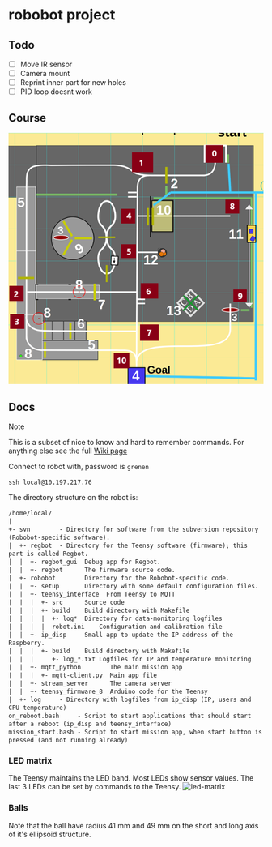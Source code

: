 # robobot project

## Todo
- [ ] Move IR sensor
- [ ] Camera mount
- [ ] Reprint inner part for new holes
- [ ] PID loop doesnt work

## Course
![course](.github/media/overview.png)

## Docs
>[!NOTE]
> This is a subset of nice to know and hard to remember commands. For anything else see the full [Wiki page](https://rsewiki.electro.dtu.dk/index.php/Robobot_B)

Connect to robot with, password is `grenen`
```
ssh local@10.197.217.76
```

The directory structure on the robot is:
```
/home/local/
|
+- svn        - Directory for software from the subversion repository (Robobot-specific software).
|  +- regbot  - Directory for the Teensy software (firmware); this part is called Regbot.
|  |  +- regbot_gui  Debug app for Regbot.
|  |  +- regbot      The firmware source code.
|  +- robobot        Directory for the Robobot-specific code.
|  |  +- setup       Directory with some default configuration files.
|  |  +- teensy_interface  From Teensy to MQTT
|  |  |  +- src      Source code 
|  |  |  +- build    Build directory with Makefile
|  |  |  |  +- log*  Directory for data-monitoring logfiles
|  |  |  |  robot.ini    Configuration and calibration file
|  |  +- ip_disp     Small app to update the IP address of the Raspberry.
|  |  |  +- build    Build directory with Makefile
|  |  |     +- log_*.txt Logfiles for IP and temperature monitoring
|  |  +- mqtt_python        The main mission app
|  |  |  +- mqtt-client.py  Main app file
|  |  +- stream_server      The camera server
|  |  +- teensy_firmware_8  Arduino code for the Teensy
|  +- log     - Directory with logfiles from ip_disp (IP, users and CPU temperature)
on_reboot.bash     - Script to start applications that should start after a reboot (ip_disp and teensy_interface)
mission_start.bash - Script to start mission app, when start button is pressed (and not running already)
```


### LED matrix
The Teensy maintains the LED band. Most LEDs show sensor values. The last 3 LEDs can be set by commands to the Teensy.
![led-matrix](.github/media/1500px-Led-band-annotated.jpg)

### Balls
Note that the ball have radius 41 mm and 49 mm on the short and long axis of it's ellipsoid structure.
